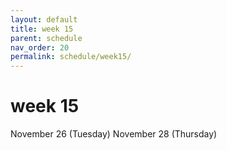 ```yaml
---
layout: default
title: week 15
parent: schedule
nav_order: 20 
permalink: schedule/week15/
---
```


# week 15

November 26 (Tuesday)
November 28 (Thursday)


